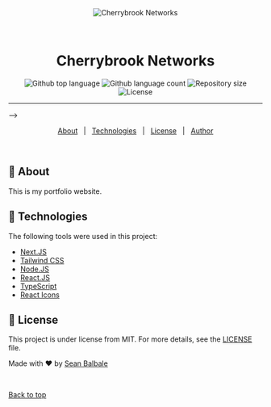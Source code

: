 <div align="center" id="top"> 
  <img src="./.github/app.gif" alt="Cherrybrook Networks" />

  &#xa0;

  <!-- <a href="https://cherrybrooknetworks.netlify.app">Demo</a> -->
</div>

<h1 align="center">Cherrybrook Networks</h1>

<p align="center">
  <img alt="Github top language" src="https://img.shields.io/github/languages/top/sbalbale/cherrybrook-networks?color=56BEB8">

  <img alt="Github language count" src="https://img.shields.io/github/languages/count/sbalbale/cherrybrook-networks?color=56BEB8">

  <img alt="Repository size" src="https://img.shields.io/github/repo-size/sbalbale/cherrybrook-networks?color=56BEB8">

  <img alt="License" src="https://img.shields.io/github/license/sbalbale/cherrybrook-networks?color=56BEB8">

  <!-- <img alt="Github issues" src="https://img.shields.io/github/issues/sbalbale/cherrybrook-networks?color=56BEB8" /> -->

  <!-- <img alt="Github forks" src="https://img.shields.io/github/forks/sbalbale/cherrybrook-networks?color=56BEB8" /> -->

  <!-- <img alt="Github stars" src="https://img.shields.io/github/stars/sbalbale/cherrybrook-networks?color=56BEB8" /> -->
</p>

<!-- Status -->

<!-- <h4 align="center"> 
<<<<<<< HEAD
	🚧  Cherrybrook Networks 🚀 Under construction...  🚧
</h4> 
=======
	🚧  cherrybrook-networks 🚀 Under construction...  🚧
</h4> -->

<hr> -->

<p align="center">
  <a href="#dart-about">About</a> &#xa0; | &#xa0; 
  <a href="#rocket-technologies">Technologies</a> &#xa0; | &#xa0;
  <a href="#memo-license">License</a> &#xa0; | &#xa0;
  <a href="https://github.com/sbalbale" target="_blank">Author</a>
</p>

<br>

## :dart: About ##

This is my portfolio website.

## :rocket: Technologies ##

The following tools were used in this project:

- [Next.JS](https://nextjs.org/)
- [Tailwind CSS](https://tailwindcss.com/)
- [Node.JS](https://nodejs.org/)
- [React.JS](https://reactjs.org/)
- [TypeScript](https://www.typescriptlang.org/)
- [React Icons](https://react-icons.github.io/react-icons)

## :memo: License ##

This project is under license from MIT. For more details, see the [LICENSE](LICENSE.md) file.


Made with :heart: by <a href="https://github.com/sbalbale" target="_blank">Sean Balbale</a>

&#xa0;

<a href="#top">Back to top</a>
